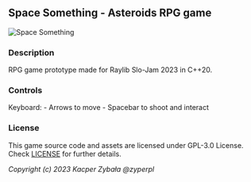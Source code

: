 ## Space Something - Asteroids RPG game

![Space Something](screenshot.png "$(Space Something)")

### Description

RPG game prototype made for Raylib Slo-Jam 2023 in C++20.

### Controls

Keyboard:
    - Arrows to move
    - Spacebar to shoot and interact

### License

This game source code and assets are licensed under GPL-3.0 License. Check [LICENSE](LICENSE) for further details.

*Copyright (c) 2023 Kacper Zybała @zyperpl*
